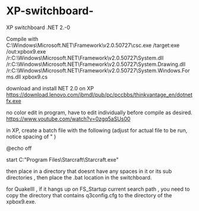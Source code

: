 # XP-switchboard-
XP switchboard .NET 2.-0


Compile with        
C:\Windows\Microsoft.NET\Framework\v2.0.50727\csc.exe /target:exe /out:xpbox9.exe /r:C:\Windows\Microsoft.NET\Framework\v2.0.50727\System.dll /r:C:\Windows\Microsoft.NET\Framework\v2.0.50727\System.Drawing.dll /r:C:\Windows\Microsoft.NET\Framework\v2.0.50727\System.Windows.Forms.dll xpbox9.cs

download and install NET 2.0 on XP 
https://download.lenovo.com/ibmdl/pub/pc/pccbbs/thinkvantage_en/dotnetfx.exe

no color edit in program, have to edit individually before compile as desired.
https://www.youtube.com/watch?v=0zgq5aSUs00

in XP, create a batch file with the following (adjust for actual file to be run, notice spacing of " )

@echo off

start C:\"Program Files\Starcraft\Starcraft.exe"

then place in a directory that doesnt have any spaces in it or its sub directories , then place the .bat location in the switchboard. 

for QuakeIII , if it hangs up on  FS_Startup current search path , you need to copy the directory that contains q3config.cfg to the directory of the xpbox9.exe.
